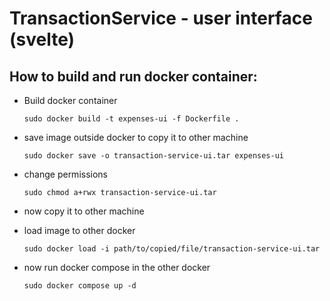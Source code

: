 # TransactionService - user interface (svelte)

## How to build and run docker container:


* Build docker container
    ```
    sudo docker build -t expenses-ui -f Dockerfile .
    ```

* save image outside docker to copy it to other machine
    ```
    sudo docker save -o transaction-service-ui.tar expenses-ui
    ```

* change permissions
    ```
    sudo chmod a+rwx transaction-service-ui.tar
    ```
* now copy it to other machine 

* load image to other docker
    ```
    sudo docker load -i path/to/copied/file/transaction-service-ui.tar
    ```

* now run docker compose in the other docker
    ```
    sudo docker compose up -d
    ```
